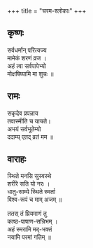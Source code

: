 +++
title = "चरम-श्लोकाः"
+++

## कृष्णः
सर्वधर्मान् परित्यज्य  
मामेकं शरणं व्रज ।  
अहं त्वा सर्वपापेभ्यो  
मोक्षषिष्यामि मा शुचः ॥


## रामः
सकृदेव प्रपन्नाय  
तवास्मीति च याचते।  
अभयं सर्वभूतेम्यो  
ददाम्य् एतद् व्रतं मम ॥  

## वाराहः

स्थिते मनसि सुस्वस्थे  
शरीरे सति यो नरः ।  
धातु-साम्ये स्थिते स्मर्ता  
विश्व-रूपं च माम् अजम् ॥  

ततस् तं म्रियमाणं तु  
काष्ठ-पाषाण-सन्निभम् ।  
अहं स्मरामि मद्-भक्तं  
नयामि परमां गतिम् ॥